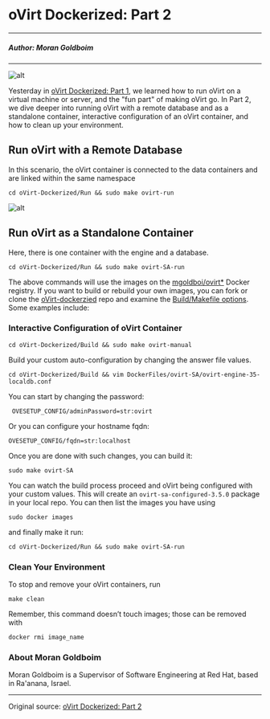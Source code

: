 # oVirt Dockerized: Part 2

---

##### Author: Moran Goldboim 

---

![alt](http://resource.docker.cn/ovirt-logo.png)

Yesterday in [oVirt Dockerized: Part 1](http://community.redhat.com/blog/2014/10/ovirt-dockerized/), we learned how to run oVirt on a virtual machine or server, and the "fun part" of making oVirt go. In Part 2, we dive deeper into running oVirt with a remote database and as a standalone container, interactive configuration of an oVirt container, and how to clean up your environment.

## Run oVirt with a Remote Database

In this scenario, the oVirt container is connected to the data containers and are linked within the same namespace

```
cd oVirt-Dockerized/Run && sudo make ovirt-run
```

![alt](http://resource.docker.cn/ovirt-dockerized-newpt2.png)


## Run oVirt as a Standalone Container

Here, there is one container with the engine and a database.

```
cd oVirt-Dockerized/Run && sudo make ovirt-SA-run
```

The above commands will use the images on the [mgoldboi/ovirt*](https://hub.docker.com/u/mgoldboi/) Docker registry. If you want to build or rebuild your own images, you can fork or clone the [oVirt-dockerzied](https://github.com/mgoldboi/oVirt-Dockerized) repo and examine the [Build/Makefile options](https://github.com/mgoldboi/oVirt-Dockerized/blob/master/Build/Makefile). Some examples include:

### Interactive Configuration of oVirt Container

```
cd oVirt-Dockerized/Build && sudo make ovirt-manual
```

Build your custom auto-configuration by changing the answer file values.

```
cd oVirt-Dockerized/Build && vim DockerFiles/ovirt-SA/ovirt-engine-35-localdb.conf
```

You can start by changing the password:

```
 OVESETUP_CONFIG/adminPassword=str:ovirt
```

Or you can configure your hostname fqdn:

```
OVESETUP_CONFIG/fqdn=str:localhost
```

Once you are done with such changes, you can build it:

```
sudo make ovirt-SA
```

You can watch the build process proceed and oVirt being configured with your custom values. This will create an `ovirt-sa-configured-3.5.0` package in your local repo. You can then list the images you have using

```
sudo docker images
```
and finally make it run:

```
cd oVirt-Dockerized/Run && sudo make ovirt-SA-run
```

### Clean Your Environment

To stop and remove your oVirt containers, run

```
make clean
```

Remember, this command doesn’t touch images; those can be removed with

```
docker rmi image_name
```

### About Moran Goldboim

Moran Goldboim is a Supervisor of Software Engineering at Red Hat, based in Ra'anana, Israel.

---

Original source: [oVirt Dockerized: Part 2](http://community.redhat.com/blog/2014/10/ovirt-dockerized-part-2/)